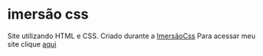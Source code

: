 # imersão css
Site utilizando HTML e CSS. Criado durante a [ImersãoCss](https://www.alura.com.br/imersao-css)
Para acessar meu site clique [aqui](https://felipeferreirass.github.io/Site-pessoal/)  
